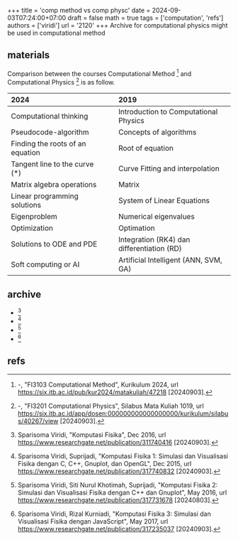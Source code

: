 +++
title = 'comp method vs comp physc'
date = 2024-09-03T07:24:00+07:00
draft = false
math = true
tags = ['computation', 'refs']
authors = ['viridi']
url = '2120'
+++
Archive for computational physics might be used in computational method<!--more-->


## materials
Comparison between the courses Computational Method [^curr_2024] and Computational Physics [^curr_2019] is as follow.

2024 | &nbsp;&nbsp;&nbsp; | 2019
:- | :-: | :-
Computational thinking | | Introduction to Computational Physics
Pseudocode-algorithm | | Concepts of algorithms
Finding the roots of an equation | | Root of equation
Tangent line to the curve (\*) | | Curve Fitting and interpolation
Matrix algebra operations | | Matrix
Linear programming solutions | | System of Linear Equations
Eigenproblem | | Numerical eigenvalues
Optimization | | Optimation
Solutions to ODE and PDE | | Integration (RK4) dan differentiation (RD)
Soft computing or AI | | Artificial Intelligent (ANN, SVM, GA)

## archive
+ [^viridi_2016a]
+ [^viridi_2015]
+ [^viridi_2016b]
+ [^viridi_2017]


## refs
[^curr_2024]: -, "FI3103 Computational Method", Kurikulum 2024, url https://six.itb.ac.id/pub/kur2024/matakuliah/47218 [20240903].
[^curr_2019]: -, "FI3201 Computational Physics", Silabus Mata Kuliah 1019, url https://six.itb.ac.id/app/dosen:000000000000000000/kurikulum/silabus/40267/view [20240903].
[^viridi_2016a]: Sparisoma Viridi, "Komputasi Fisika", Dec 2016, url https://www.researchgate.net/publication/311740416 [20240903].
[^viridi_2015]: Sparisoma Viridi, Suprijadi, "Komputasi Fisika 1: Simulasi dan Visualisasi Fisika dengan C, C++, Gnuplot, dan OpenGL", Dec 2015, url https://www.researchgate.net/publication/317740832 [20240903].
[^viridi_2016b]: Sparisoma Viridi, Siti Nurul Khotimah, Suprijadi, "Komputasi Fisika 2: Simulasi dan Visualisasi Fisika dengan C++ dan Gnuplot", May 2016, url https://www.researchgate.net/publication/317731678 [20240803].
[^viridi_2017]: Sparisoma Viridi, Rizal Kurniadi, "Komputasi Fisika 3: Simulasi dan Visualisasi Fisika dengan JavaScript", May 2017, url https://www.researchgate.net/publication/317235037 [20240903].